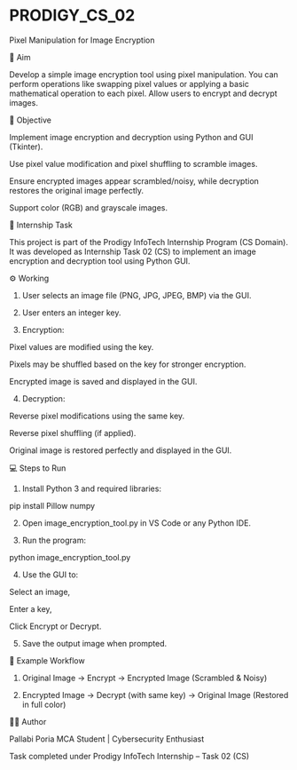 # PRODIGY_CS_02
Pixel Manipulation for Image Encryption

🎯 Aim

Develop a simple image encryption tool using pixel manipulation. You can perform operations like swapping pixel values or applying a basic mathematical operation to each pixel. Allow users to encrypt and decrypt images.

🧠 Objective

Implement image encryption and decryption using Python and GUI (Tkinter).

Use pixel value modification and pixel shuffling to scramble images.

Ensure encrypted images appear scrambled/noisy, while decryption restores the original image perfectly.

Support color (RGB) and grayscale images.


🏢 Internship Task

This project is part of the Prodigy InfoTech Internship Program (CS Domain).
It was developed as Internship Task 02 (CS) to implement an image encryption and decryption tool using Python GUI.

⚙️ Working

1. User selects an image file (PNG, JPG, JPEG, BMP) via the GUI.

2. User enters an integer key.

3. Encryption:

Pixel values are modified using the key.

Pixels may be shuffled based on the key for stronger encryption.

Encrypted image is saved and displayed in the GUI.

4. Decryption:

Reverse pixel modifications using the same key.

Reverse pixel shuffling (if applied).

Original image is restored perfectly and displayed in the GUI.

💻 Steps to Run

1. Install Python 3 and required libraries:

pip install Pillow numpy

2. Open image_encryption_tool.py in VS Code or any Python IDE.

3. Run the program:

python image_encryption_tool.py

4. Use the GUI to:

Select an image,

Enter a key,

Click Encrypt or Decrypt.

5. Save the output image when prompted.


🧩 Example Workflow

1. Original Image → Encrypt → Encrypted Image (Scrambled & Noisy)


2. Encrypted Image → Decrypt (with same key) → Original Image (Restored in full color)

👩‍💻 Author

Pallabi Poria
MCA Student | Cybersecurity Enthusiast

Task completed under Prodigy InfoTech Internship – Task 02 (CS)
